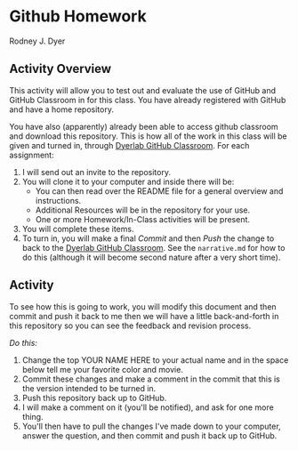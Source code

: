# Github Homework

Rodney J. Dyer


## Activity Overview

This activity will allow you to test out and evaluate the use of GitHub and GitHub Classroom in for this class.  You have already registered with GitHub and have a home repository.  

You have also (apparently) already been able to access github classroom and download this repository.  This is how all of the work in this class will be given and turned in, through [Dyerlab GitHub Classroom](https://classroom.github.com/classrooms/7610458-environmental-data-literacy-2022).   For each assignment:  

1. I will send out an invite to the repository.
2. You will clone it to your computer and inside there will be:
    - You can then read over the README file for a general overview and instructions.
    - Additional Resources will be in the repository for your use.
    - One or more Homework/In-Class activities will be present.
4. You will complete these items.
5. To turn in, you will make a final *Commit* and then *Push* the change to back to the [Dyerlab GitHub Classroom](https://classroom.github.com/classrooms/7610458-environmental-data-literacy-2022).  See the `narrative.md` for how to do this (although it will become second nature after a very short time). 


## Activity

To see how this is going to work, you will modify this document and then commit and push it back to me then we will have a little back-and-forth in this repository so you can see the feedback and revision process.

*Do this:*

1. Change the top YOUR NAME HERE to your actual name and in the space below tell me your favorite color and movie.
2. Commit these changes and make a comment in the commit that this is the version intended to be turned in.
3. Push this repository back up to GitHub.
4. I will make a comment on it (you'll be notified), and ask for one more thing.
5. You'll then have to pull the changes I've made down to your computer, answer the question, and then commit and push it back up to GitHub.



